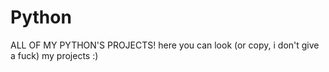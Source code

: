 # Python
ALL OF MY PYTHON'S PROJECTS!
here you can look (or copy, i don't give a fuck) my projects :)
